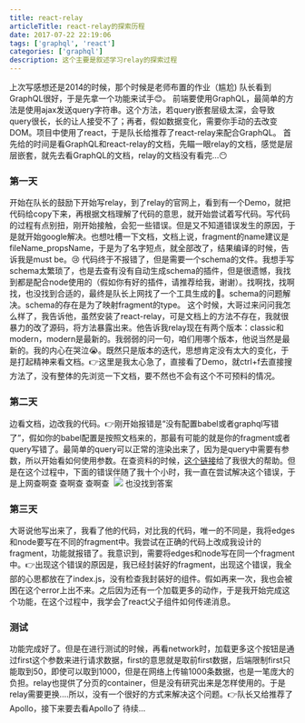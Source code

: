 ```yaml
---
title: react-relay
articleTitle: react-relay的探索历程
date: 2017-07-22 22:19:06
tags: ['graphql', 'react']
categories: ['graphql']
description: 这个主要是叙述学习relay的探索过程
---
```

上次写感想还是2014的时候，那个时候是老师布置的作业（尴尬)
队长看到GraphQL很好，于是先拿一个功能来试手😊。
前端要使用GraphQL，最简单的方法是使用ajax发送query字符串。这个方法，若query嵌套层级太深，会导致query很长，长的让人接受不了；再者，假如数据变化，需要你手动的去改变DOM。项目中使用了react，于是队长给推荐了react-relay来配合GraphQL。
首先给的时间是看GraphQL和react-relay的文档，先瞄一眼relay的文档，感觉是层层嵌套，就先去看GraphQL的文档，relay的文档没有看完...😶

### 第一天

开始在队长的鼓励下开始写relay，到了relay的官网上，看到有一个Demo，就把代码给copy下来，再根据文档理解了代码的意思，就开始尝试着写代码。写代码的过程有点别扭，刚开始接触，会犯一些错误。但是又不知道错误发生的原因，于是就开始google解决。也想吐槽一下文档，文档上说，fragment的name建议是fileName_propsName，于是为了名字短点，就全部改了，结果编译的时候，告诉我是must be。😢
代码终于不报错了，但是需要一个schema的文件。我想手写schema太繁琐了，也是去查有没有自动生成schema的插件，但是很遗憾，我找到都是配合node使用的（假如你有好的插件，请推荐给我，谢谢）。找啊找，找啊找，也没找到合适的，最终是队长上网找了一个工具生成的🤗。schema的问题解决。schema的存在是为了映射fragment的type。
这个时候，大哥过来问问我怎么样了，我告诉他，虽然安装了react-relay，可是文档上的方法不存在，我就很暴力的改了源码，将方法暴露出来。他告诉我relay现在有两个版本：classic和modern，modern是最新的。我弱弱的问一句，咱们用哪个版本，他说当然是最新的。我的内心在哭泣😭。既然只是版本的迭代，思想肯定没有太大的变化，于是打起精神来看文档。👉这里是我太心急了，直接看了Demo，就ctrl+f去直接搜方法了，没有整体的先浏览一下文档，要不然也不会有这个不可预料的情况。

### 第二天

边看文档，边改我的代码。👉刚开始报错是“没有配置babel或者graphql写错了”，假如你的babel配置是按照文档来的，那最有可能的就是你的fragment或者query写错了。最简单的query可以正常的渲染出来了，因为是query中需要有参数，所以开始看如何使用参数。在查资料的时候，[这个链接](https://github.com/facebook/relay/issues/1700)给了我很大的帮助。但是在这个过程中，下面的错误伴随了我十个小时，我一直在尝试解决这个错误，于是上网查啊查 查啊查 查啊查 
![](http://upload-images.jianshu.io/upload_images/7018384-1d20f70b1bae001a?imageMogr2/auto-orient/strip%7CimageView2/2/w/1240)
也没找到答案

### 第三天

大哥说他写出来了，我看了他的代码，对比我的代码，唯一的不同是，我将edges和node要写在不同的fragment中。我尝试在正确的代码上改成我设计的fragment，功能就报错了。我意识到，需要将edges和node写在同一个fragment中。👉出现这个错误的原因是，我已经封装好的fragment，出现这个错误，我全部的心思都放在了index.js，没有检查我封装好的组件。假如再来一次，我也会被困在这个error上出不来。之后因为还有一个加载更多的动作，于是我开始完成这个功能，在这个过程中，我学会了react父子组件如何传递消息。
### 测试
功能完成好了。但是在进行测试的时候，再看network时，加载更多这个按钮是通过first这个参数来进行请求数据，first的意思就是取前first数据，后端限制first只能取到50，即使可以取到1000，但是在网络上传输1000条数据，也是一笔庞大的负担。relay也提供了分页的container，但是没有研究出来是怎样使用的。于是relay需要更换....所以，没有一个很好的方式来解决这个问题。👉队长又给推荐了Apollo，接下来要去看Apollo了
待续...

